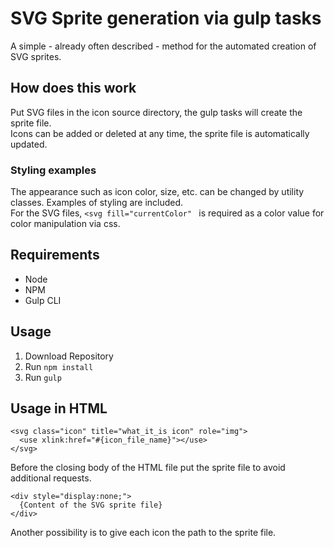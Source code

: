 # SVG Sprite generation via gulp tasks
A simple - already often described - method for the automated creation of SVG sprites.

## How does this work
Put SVG files in the icon source directory, the gulp tasks will create the sprite file.<br>
Icons can be added or deleted at any time, the sprite file is automatically updated.

### Styling examples
The appearance such as icon color, size, etc. can be changed by utility classes. Examples of styling are included.<br>
For the SVG files, ``<svg fill="currentColor" `` is required as a color value for color manipulation via css.

## Requirements
- Node
- NPM
- Gulp CLI

## Usage
1. Download Repository
2. Run ``npm install``
3. Run ``gulp``

## Usage in HTML
```
<svg class="icon" title="what_it_is icon" role="img">
  <use xlink:href="#{icon_file_name}"></use>
</svg>
```
Before the closing body of the HTML file put the sprite file to avoid additional requests.
```
<div style="display:none;">
  {Content of the SVG sprite file}
</div>
```
Another possibility is to give each icon the path to the sprite file.